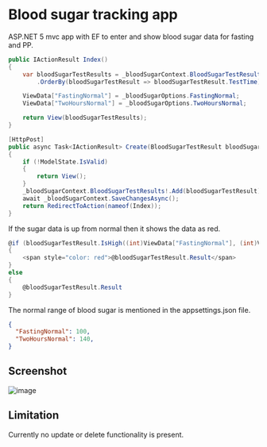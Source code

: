 # Blood sugar tracking app

ASP.NET 5 mvc app with EF to enter and show blood sugar data for 
fasting and PP.

```c#
public IActionResult Index()
{
    var bloodSugarTestResults = _bloodSugarContext.BloodSugarTestResults
        .OrderBy(bloodSugarTestResult => bloodSugarTestResult.TestTime);

    ViewData["FastingNormal"] = _bloodSugarOptions.FastingNormal;
    ViewData["TwoHoursNormal"] = _bloodSugarOptions.TwoHoursNormal;

    return View(bloodSugarTestResults);
}

[HttpPost]
public async Task<IActionResult> Create(BloodSugarTestResult bloodSugarTestResult)
{
    if (!ModelState.IsValid)
    {
        return View();
    }
    _bloodSugarContext.BloodSugarTestResults!.Add(bloodSugarTestResult);
    await _bloodSugarContext.SaveChangesAsync();
    return RedirectToAction(nameof(Index));
}
```

If the sugar data is up from normal then it shows the data as red.

```c#
@if (bloodSugarTestResult.IsHigh((int)ViewData["FastingNormal"], (int)ViewData["TwoHoursNormal"]))
{
    <span style="color: red">@bloodSugarTestResult.Result</span>
}
else
{
    @bloodSugarTestResult.Result
}
```

The normal range of blood sugar is mentioned in the appsettings.json file.

```json
{
  "FastingNormal": 100,
  "TwoHoursNormal": 140,
}
```
## Screenshot

![image](https://user-images.githubusercontent.com/3396447/113700018-f1a0d200-96f3-11eb-85e2-6f6a7eb72523.png)

## Limitation

Currently no update or delete functionality is present.
